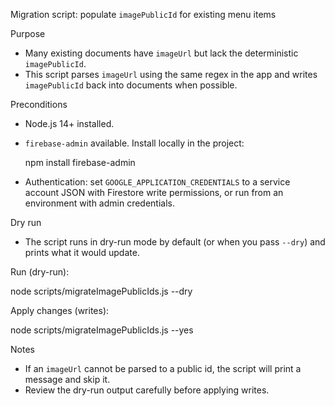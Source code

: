 Migration script: populate `imagePublicId` for existing menu items

Purpose

- Many existing documents have `imageUrl` but lack the deterministic `imagePublicId`.
- This script parses `imageUrl` using the same regex in the app and writes `imagePublicId` back into documents when possible.

Preconditions

- Node.js 14+ installed.
- `firebase-admin` available. Install locally in the project:

  npm install firebase-admin

- Authentication: set `GOOGLE_APPLICATION_CREDENTIALS` to a service account JSON with Firestore write permissions, or run from an environment with admin credentials.

Dry run

- The script runs in dry-run mode by default (or when you pass `--dry`) and prints what it would update.

Run (dry-run):

node scripts/migrateImagePublicIds.js --dry

Apply changes (writes):

node scripts/migrateImagePublicIds.js --yes

Notes

- If an `imageUrl` cannot be parsed to a public id, the script will print a message and skip it.
- Review the dry-run output carefully before applying writes.
